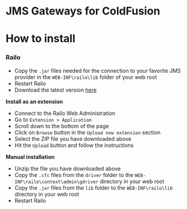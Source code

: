 JMS Gateways for ColdFusion
===============================

# How to install

### Railo

* Copy the `.jar` files needed for the connection to your favorite JMS provider in the `WEB-INF\railo\lib` folder of your web root
* Restart Railo
* Download the latest version [here](https://github.com/jbvanzuylen/cf-jms-gateway/releases/download/v0.0.5/jms-gateway-ext.zip)

__Install as an extension__

* Connect to the Railo Web Administration
* Go to `Extension > Application`
* Scroll down to the bottom of the page
* Click on `Browse` button in the `Upload new extension` section
* Select the ZIP file you have downloaded above
* Hit the `Upload` button and follow the instructions

__Manual installation__

* Unzip the file you have downloaded above
* Copy the `.cfc` files from the `driver` folder to the `WEB-INF\railo\context\admin\gdriver` directory in your web root
* Copy the `.jar` files from the `lib` folder to the `WEB-INF\railo\lib` directory in your web root
* Restart Railo
